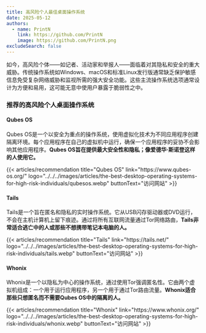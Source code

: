 ```yaml
---
title: 高风险个人最佳桌面操作系统
date: 2025-05-12
authors:
  - name: PrintN
    link: https://github.com/PrintN
    image: https://github.com/PrintN.png
excludeSearch: false
---
```

如今，高风险个体——如记者、活动家和举报人——面临着对其隐私和安全的重大威胁。传统操作系统如Windows、macOS和标准Linux发行版通常缺乏保护敏感信息免受复杂网络威胁和监视所需的强大安全功能。这些主流操作系统选项通常设计为方便和易用，这可能无意中使用户暴露于脆弱性之中。

### 推荐的高风险个人桌面操作系统
#### Qubes OS
Qubes OS是一个以安全为重点的操作系统，使用虚拟化技术为不同应用程序创建隔离环境。每个应用程序在自己的虚拟机中运行，确保一个应用程序的妥协不会影响其他应用程序。**Qubes OS旨在提供最大安全性和隐私；像爱德华·斯诺登这样的人使用它。**
<div class="recommendations">
  <div class="grid">
    {{< articles/recommendation title="Qubes OS" link="https://www.qubes-os.org/" logo="../../../images/articles/the-best-desktop-operating-systems-for-high-risk-individuals/qubesos.webp" buttonText="访问网站" >}}
  </div>
</div>

#### Tails
Tails是一个旨在匿名和隐私的实时操作系统。它从USB闪存驱动器或DVD运行，不会在主机计算机上留下痕迹。通过将所有互联网流量通过Tor网络路由，**Tails非常适合逃亡中的人或那些不想携带笔记本电脑的人。**
<div class="recommendations">
  <div class="grid">
    {{< articles/recommendation title="Tails" link="https://tails.net/" logo="../../../images/articles/the-best-desktop-operating-systems-for-high-risk-individuals/tails.webp" buttonText="访问网站" >}}
  </div>
</div>

#### Whonix
Whonix是一个以隐私为中心的操作系统，通过使用Tor强调匿名性。它由两个虚拟机组成：一个用于运行应用程序，另一个用于通过Tor路由流量。**Whonix适合那些只想匿名而不需要Qubes OS中的隔离的人。**
<div class="recommendations">
  <div class="grid">
    {{< articles/recommendation title="Whonix" link="https://www.whonix.org/" logo="../../../images/articles/the-best-desktop-operating-systems-for-high-risk-individuals/whonix.webp" buttonText="访问网站" >}}
  </div>
</div>